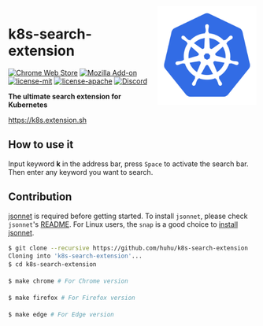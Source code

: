 <img align="right" width="200" src="extension/logo.png">

# k8s-search-extension

[![Chrome Web Store](https://img.shields.io/chrome-web-store/v/ennpfpdlaclocpomkiablnmbppdnlhoh.svg)]()
[![Mozilla Add-on](https://img.shields.io/amo/v/k8s-search-extension?color=%2320123A)](https://addons.mozilla.org/firefox/addon/k8s-search-extension/)
[![license-mit](https://img.shields.io/badge/license-MIT-blue.svg)](https://github.com/huhu/rust-search-extension/blob/master/LICENSE-MIT)
[![license-apache](https://img.shields.io/badge/license-Apache-yellow.svg)](https://github.com/huhu/rust-search-extension/blob/master/LICENSE-APACHE)
[![Discord](https://img.shields.io/discord/711895914494558250?label=chat&logo=discord)](https://discord.gg/Xy4n8EZb6d)

**The ultimate search extension for Kubernetes**

https://k8s.extension.sh

## How to use it

Input keyword **k** in the address bar, press `Space` to activate the search bar. Then enter any keyword
you want to search.

## Contribution

[jsonnet](https://jsonnet.org/) is required before getting started. To install `jsonnet`,
please check `jsonnet`'s [README](https://github.com/google/jsonnet#packages).
For Linux users, the `snap` is a good choice to [install jsonnet](https://snapcraft.io/install/jsonnet/ubuntu).

```bash
$ git clone --recursive https://github.com/huhu/k8s-search-extension
Cloning into 'k8s-search-extension'...
$ cd k8s-search-extension

$ make chrome # For Chrome version

$ make firefox # For Firefox version

$ make edge # For Edge version
```
